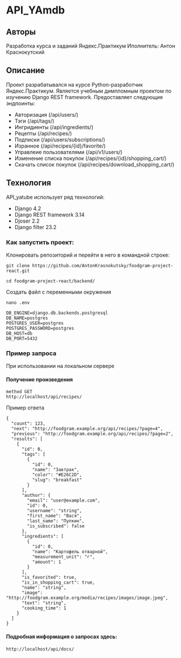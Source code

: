 # API_YAmdb

## Авторы
Разработка курса и заданий Яндекс.Практикум
Иполнитель: Антон Краснокутский

## Описание
Проект разрабатывался на курсе Python-разработчик Яндекс.Практикум. Является учебным димпломным проектом по изучению Django REST framework.
Предоставляет следующие эндпоинты:
- Авторизация (/api/users/)
- Тэги (/api/tags/)
- Ингридиенты (/api/ingredients/)
- Рецепты (/api/recipes/)
- Подписки (/api/users/subscriptions/)
- Изранное (/api/recipes/{id}/favorite/)
- Управлеие пользователями (/api/v1/users/)
- Изменение списка покупок (/api/recipes/{id}/shopping_cart/)
- Скачать список покупок (/api/recipes/download_shopping_cart/)

## Технология
API_yatube использует ряд технологий:

- Django 4.2
- Django REST framework 3.14
- Djoser 2.2
- Django filter 23.2

### Как запустить проект:

Клонировать репозиторий и перейти в него в командной строке:

```
git clone https://github.com/AntonKrasnokutsky/foodgram-project-react.git
```

```
cd foodgram-project-react/backend/
```

Создать файл с переменными окружения

```
nano .env
```
```
DB_ENGINE=django.db.backends.postgresql
DB_NAME=postgres
POSTGRES_USER=postgres
POSTGRES_PASSWORD=postgres
DB_HOST=db
DB_PORT=5432
```

### Пример запроса
При использовании на локальном сервере
#### Получение произведения
```
method GET
http://localhost/api/recipes/
```
Пример ответа
```
{
  "count": 123,
  "next": "http://foodgram.example.org/api/recipes/?page=4",
  "previous": "http://foodgram.example.org/api/recipes/?page=2",
  "results": [
    {
      "id": 0,
      "tags": [
        {
          "id": 0,
          "name": "Завтрак",
          "color": "#E26C2D",
          "slug": "breakfast"
        }
      ],
      "author": {
        "email": "user@example.com",
        "id": 0,
        "username": "string",
        "first_name": "Вася",
        "last_name": "Пупкин",
        "is_subscribed": false
      },
      "ingredients": [
        {
          "id": 0,
          "name": "Картофель отварной",
          "measurement_unit": "г",
          "amount": 1
        }
      ],
      "is_favorited": true,
      "is_in_shopping_cart": true,
      "name": "string",
      "image": "http://foodgram.example.org/media/recipes/images/image.jpeg",
      "text": "string",
      "cooking_time": 1
    }
  ]
}
```

#### Подробная информация о запросах здесь:
```
http://localhost/api/docs/
```
